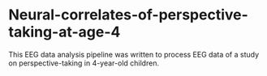 # Neural-correlates-of-perspective-taking-at-age-4
This EEG data analysis pipeline was written to process EEG data of a study on perspective-taking in 4-year-old children.
